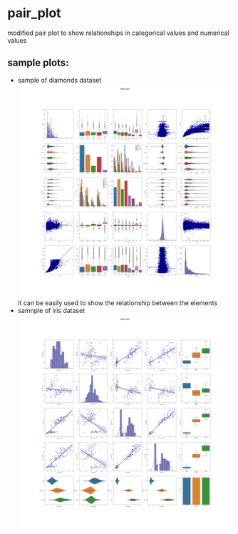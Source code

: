 # pair_plot
 modified pair plot to show relationships in categorical values and numerical values
## sample plots:
* sample of diamonds dataset
![img.png](data/img.png)
it can be easily used to show the relationship between the elements
* samnple of iris dataset
![img.png](data/iris.png)